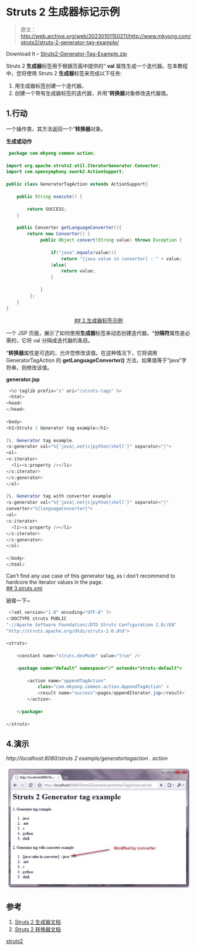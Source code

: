 # Struts 2 生成器标记示例

> 原文：<http://web.archive.org/web/20230101150211/http://www.mkyong.com/struts2/struts-2-generator-tag-example/>

Download It – [Struts2-Generator-Tag-Example.zip](http://web.archive.org/web/20190222105638/http://www.mkyong.com/wp-content/uploads/2010/07/Struts2-Generator-Tag-Example.zip)

Struts 2 **生成器**标签用于根据页面中提供的“ **val** 属性生成一个迭代器。在本教程中，您将使用 Struts 2 **生成器**标签来完成以下任务:

1.  用生成器标签创建一个迭代器。
2.  创建一个带有生成器标签的迭代器，并用“**转换器**对象修改迭代器值。

## 1.行动

一个操作类，其方法返回一个“**转换器**对象。

**生成或动作**

```java
 package com.mkyong.common.action;

import org.apache.struts2.util.IteratorGenerator.Converter;
import com.opensymphony.xwork2.ActionSupport;

public class GeneratorTagAction extends ActionSupport{

	public String execute() {

		return SUCCESS;
	}

	public Converter getLanguageConverter(){
		return new Converter() {
	         public Object convert(String value) throws Exception {

	        	 if("java".equals(value)){
	        		 return "[java value in converter] - " + value;
	        	 }else{
	        		 return value;
	        	 }

	         }
	     };
	}
} 
```

 <ins class="adsbygoogle" style="display:block; text-align:center;" data-ad-format="fluid" data-ad-layout="in-article" data-ad-client="ca-pub-2836379775501347" data-ad-slot="6894224149">## 2.生成器标签示例

一个 JSP 页面，展示了如何使用**生成器**标签来动态创建迭代器。“**分隔符**属性是必需的，它将 val 分隔成迭代器的条目。

“**转换器**属性是可选的，允许您修改该值。在这种情况下，它将调用 GeneratorTagAction 的 **getLanguageConverter()** 方法，如果值等于“java”字符串，则修改该值。

**generator.jsp**

```java
 <%@ taglib prefix="s" uri="/struts-tags" %>
 <html>
<head>
</head>

<body>
<h1>Struts 2 Generator tag example</h1>

1\. Generator tag example.
<s:generator val="%{'java|.net|c|python|shell'}" separator="|">
<ol>
<s:iterator>
  <li><s:property /></li>
</s:iterator>
</s:generator>
</ol>  

2\. Generator tag with converter example
<s:generator val="%{'java|.net|c|python|shell'}" separator="|" 
converter="%{languageConverter}">
<ol>
<s:iterator>
  <li><s:property /></li>
</s:iterator>
</s:generator>
</ol>  

</body>
</html> 
```

Can’t find any use case of this generator tag, as i don’t recommend to hardcore the iterator values in the page. <ins class="adsbygoogle" style="display:block" data-ad-client="ca-pub-2836379775501347" data-ad-slot="8821506761" data-ad-format="auto" data-ad-region="mkyongregion">## 3.struts.xml

链接一下~

```java
 <?xml version="1.0" encoding="UTF-8" ?>
<!DOCTYPE struts PUBLIC
"-//Apache Software Foundation//DTD Struts Configuration 2.0//EN"
"http://struts.apache.org/dtds/struts-2.0.dtd">

<struts>

 	<constant name="struts.devMode" value="true" />

	<package name="default" namespace="/" extends="struts-default">

		<action name="appendTagAction" 
			class="com.mkyong.common.action.AppendTagAction" >
			<result name="success">pages/appendIterator.jsp</result>
		</action>

	</package>

</struts> 
```

## 4.演示

*http://localhost:8080/struts 2 example/generatortagaction . action*

![Struts 2 generator tag](img/e69ed33a619090bfa59ae2e5200f1d42.png "Struts2-Generator-Tag-Example")

## 参考

1.  [Struts 2 生成器文档](http://web.archive.org/web/20190222105638/http://struts.apache.org/2.1.8/docs/generator.html)
2.  [Struts 2 转换器文档](http://web.archive.org/web/20190222105638/http://struts.apache.org/2.1.8/struts2-core/apidocs/org/apache/struts2/util/IteratorGenerator.Converter.html)

[struts2](http://web.archive.org/web/20190222105638/http://www.mkyong.com/tag/struts2/)







